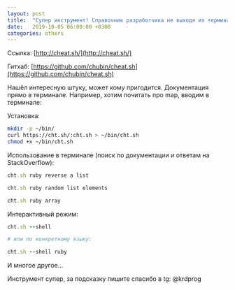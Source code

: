 ```yaml
---
layout: post
title:  "Супер инструмент! Справочник разработчика не выходя из терминала. cheat.sh"
date:   2019-10-05 06:00:00 +0300
categories: others
---
```


Ссылка: [http://cheat.sh/](http://cheat.sh/)

Гитхаб: [https://github.com/chubin/cheat.sh](https://github.com/chubin/cheat.sh)

Нашёл интересную штуку, может кому пригодится. Документация прямо в терминале. Например, хотим почитать про map, вводим в терминале:

Установка:

```bash
mkdir -p ~/bin/
curl https://cht.sh/:cht.sh > ~/bin/cht.sh
chmod +x ~/bin/cht.sh
```

Использование в терминале (поиск по документации и ответам на StackOverflow):

```ruby
cht.sh ruby reverse a list

cht.sh ruby random list elements

cht.sh ruby array
```

Интерактивный режим:
```ruby
cht.sh --shell

# или по конкретному языку:

cht.sh --shell ruby
```

И многое другое...

Инструмент супер, за подсказку пишите спасибо в tg: @krdprog